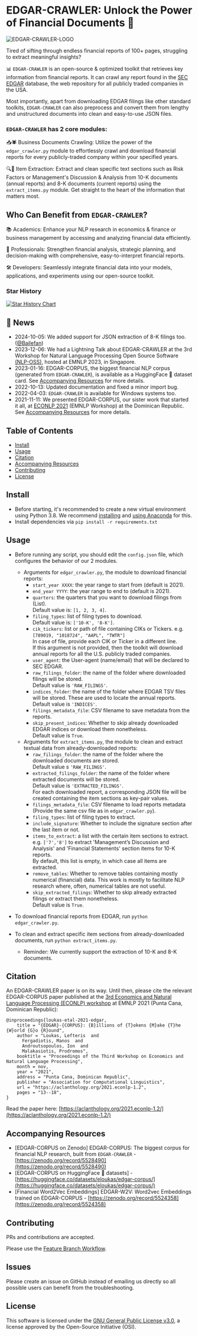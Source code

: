 # EDGAR-CRAWLER: Unlock the Power of Financial Documents 🚀
![EDGAR-CRAWLER-LOGO](images/edgar-crawler-logo-white-bg.jpeg)

Tired of sifting through endless financial reports of 100+ pages, struggling to extract meaningful insights? 

📊 `EDGAR-CRAWLER` is an open-source & optimized toolkit that retrieves key information from financial reports. It can crawl any report found in the [SEC EDGAR](https://www.sec.gov/edgar.shtml) database, the web repository for all publicly traded companies in the USA.

Most importantly, apart from downloading EDGAR filings like other standard toolkits, `EDGAR-CRAWLER` can also preprocess and convert them from lengthy and unstructured documents into clean and easy-to-use JSON files. 

### `EDGAR-CRAWLER` has 2 core modules:
📥🕷️ Business Documents Crawling: Utilize the power of the `edgar_crawler.py` module to effortlessly crawl and download financial reports for every publicly-traded company within your specified years.

🔍📑 Item Extraction: Extract and clean specific text sections such as Risk Factors or Management's Discussion & Analysis from 10-K documents (annual reports) and 8-K documents (current reports) using the `extract_items.py` module. Get straight to the heart of the information that matters most.

## Who Can Benefit from `EDGAR-CRAWLER`?
📚 Academics: Enhance your NLP research in economics & finance or business management by accessing and analyzing financial data efficiently.

💼 Professionals: Strengthen financial analysis, strategic planning, and decision-making with comprehensive, easy-to-interpret financial reports.

🛠 Developers: Seamlessly integrate financial data into your models, applications, and experiments using our open-source toolkit.

### Star History

[![Star History Chart](https://api.star-history.com/svg?repos=nlpaueb/edgar-crawler&type=Date)](https://star-history.com/#nlpaueb/edgar-crawler&Date)

## 🚨 News
- 2024-10-05: We added support for JSON extraction of 8-K filings too. ([@Bailefan](https://github.com/Bailefan))
- 2023-12-06: We had a Lightning Talk about EDGAR-CRAWLER at the 3rd Workshop for Natural Language Processing Open Source Software [(NLP-OSS)](https://nlposs.github.io/2023/), hosted at EMNLP 2023, in Singapore.
- 2023-01-16: EDGAR-CORPUS, the biggest financial NLP corpus (generated from `EDGAR-CRAWLER`), is available as a HuggingFace 🤗 dataset card. See [Accompanying Resources](#Accompanying-Resources) for more details.
- 2022-10-13: Updated documentation and fixed a minor import bug.
- 2022-04-03: `EDGAR-CRAWLER` is available for Windows systems too.
- 2021-11-11: We presented EDGAR-CORPUS, our sister work that started it all, at [ECONLP 2021](https://lt3.ugent.be/econlp/) (EMNLP Workshop) at the Dominican Republic. See [Accompanying Resources](#Accompanying-Resources) for more details.

## Table of Contents
- [Install](#install)
- [Usage](#usage)
- [Citation](#citation)
- [Accompanying Resources](#accompanying-resources)
- [Contributing](#contributing)
- [License](#license)

## Install
- Before starting, it's recommended to create a new virtual environment using Python 3.8. We recommend [installing](https://docs.anaconda.com/anaconda/install/index.html) and [using Anaconda](https://conda.io/projects/conda/en/latest/user-guide/tasks/manage-environments.html#creating-an-environment-with-commands) for this.
- Install dependencies via `pip install -r requirements.txt`

## Usage
- Before running any script, you should edit the `config.json` file, which configures the behavior of our 2 modules. 
  - Arguments for `edgar_crawler.py`, the module to download financial reports:
      - `start_year XXXX`: the year range to start from (default is 2021).
      - `end_year YYYY`: the year range to end to (default is 2021).
      - `quarters`: the quarters that you want to download filings from (List).<br> Default value is: `[1, 2, 3, 4]`.
      - `filing_types`: list of filing types to download.<br> Default value is: `['10-K', '8-K']`.
      - `cik_tickers`: list or path of file containing CIKs or Tickers. e.g. `[789019, "1018724", "AAPL", "TWTR"]` <br>
        In case of file, provide each CIK or Ticker in a different line.  <br>
      If this argument is not provided, then the toolkit will download annual reports for all the U.S. publicly traded companies.
      - `user_agent`: the User-agent (name/email) that will be declared to SEC EDGAR.
      - `raw_filings_folder`: the name of the folder where downloaded filings will be stored.<br> Default value is `'RAW_FILINGS'`.
      - `indices_folder`: the name of the folder where EDGAR TSV files will be stored. These are used to locate the annual reports. Default value is `'INDICES'`.
      - `filings_metadata_file`: CSV filename to save metadata from the reports.
      - `skip_present_indices`: Whether to skip already downloaded EDGAR indices or download them nonetheless.<br> Default value is `True`.
  - Arguments for `extract_items.py`, the module to clean and extract textual data from already-downloaded reports:
    - `raw_filings_folder`: the name of the folder where the downloaded documents are stored.<br> Default value s `'RAW_FILINGS'`.
    - `extracted_filings_folder`: the name of the folder where extracted documents will be stored.<br> Default value is `'EXTRACTED_FILINGS'`.<br> For each downloaded report, a corresponding JSON file will be created containing the item sections as key-pair values.
    - `filings_metadata_file`: CSV filename to load reports metadata (Provide the same csv file as in `edgar_crawler.py`).
    - `filing_types`: list of filing types to extract.
    - `include_signature`: Whether to include the signature section after the last item or not.
    - `items_to_extract`: a list with the certain item sections to extract. <br>
      e.g. `['7','8']` to extract 'Management’s Discussion and Analysis' and 'Financial Statements' section items for 10-K reports.<br>
      By default, this list is empty, in which case all items are extracted.
    - `remove_tables`: Whether to remove tables containing mostly numerical (financial) data. This work is mostly to facilitate NLP research where, often, numerical tables are not useful.
    - `skip_extracted_filings`: Whether to skip already extracted filings or extract them nonetheless.<br> Default value is `True`.

- To download financial reports from EDGAR, run `python edgar_crawler.py`.
- To clean and extract specific item sections from already-downloaded documents, run `python extract_items.py`.
  - Reminder: We currently support the extraction of 10-K and 8-K documents. 

## Citation
An EDGAR-CRAWLER paper is on its way. Until then, please cite the relevant EDGAR-CORPUS paper published at the [3rd Economics and Natural Language Processing (ECONLP) workshop](https://lt3.ugent.be/econlp/) at EMNLP 2021 (Punta Cana, Dominican Republic):
```
@inproceedings{loukas-etal-2021-edgar,
    title = "{EDGAR}-{CORPUS}: {B}illions of {T}okens {M}ake {T}he {W}orld {G}o {R}ound",
    author = "Loukas, Lefteris  and
      Fergadiotis, Manos  and
      Androutsopoulos, Ion  and
      Malakasiotis, Prodromos",
    booktitle = "Proceedings of the Third Workshop on Economics and Natural Language Processing",
    month = nov,
    year = "2021",
    address = "Punta Cana, Dominican Republic",
    publisher = "Association for Computational Linguistics",
    url = "https://aclanthology.org/2021.econlp-1.2",
    pages = "13--18",
}
```
Read the paper here: [https://aclanthology.org/2021.econlp-1.2/](https://aclanthology.org/2021.econlp-1.2/)

## Accompanying Resources
- [EDGAR-CORPUS on Zenodo] EDGAR-CORPUS: The biggest corpus for financial NLP research, built from `EDGAR-CRAWLER` - [https://zenodo.org/record/5528490](https://zenodo.org/record/5528490)
- [EDGAR-CORPUS on HuggingFace 🤗 datasets] -[https://huggingface.co/datasets/eloukas/edgar-corpus/](https://huggingface.co/datasets/eloukas/edgar-corpus/)
- [Financial Word2Vec Embeddings] EDGAR-W2V: Word2vec Embeddings trained on EDGAR-CORPUS - [https://zenodo.org/record/5524358](https://zenodo.org/record/5524358)

## Contributing
PRs and contributions are accepted.
 
Please use the [Feature Branch Workflow](https://www.atlassian.com/git/tutorials/comparing-workflows/feature-branch-workflow).

## Issues
Please create an issue on GitHub instead of emailing us directly so all possible users can benefit from the troubleshooting.

## License
This software is licensed under the [GNU General Public License v3.0](https://github.com/nlpaueb/edgar-crawler/blob/main/LICENSE), a license approved by the Open-Source Initiative (OSI).
